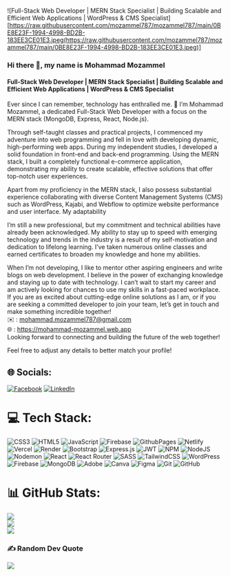 ![Full-Stack Web Developer | MERN Stack Specialist | Building Scalable and Efficient Web Applications | WordPress & CMS Specialist][https://raw.githubusercontent.com/mozammel787/mozammel787/main/0BE8E23F-1994-4998-BD2B-183EE3CE01E3.jpeg(https://raw.githubusercontent.com/mozammel787/mozammel787/main/0BE8E23F-1994-4998-BD2B-183EE3CE01E3.jpeg)]
### Hi there 👋, my name is Mohammad Mozammel
#### Full-Stack Web Developer | MERN Stack Specialist | Building Scalable and Efficient Web Applications | WordPress & CMS Specialist

Ever since I can remember, technology has enthralled me. 👋 I’m Mohammad Mozammel, a dedicated Full-Stack Web Developer with a focus on the MERN stack (MongoDB, Express, React, Node.js).

Through self-taught classes and practical projects, I commenced my adventure into web programming and fell in love with developing dynamic, high-performing web apps. During my independent studies, I developed a solid foundation in front-end and back-end programming. Using the MERN stack, I built a completely functional e-commerce application, demonstrating my ability to create scalable, effective solutions that offer top-notch user experiences.

Apart from my proficiency in the MERN stack, I also possess substantial experience collaborating with diverse Content Management Systems (CMS) such as WordPress, Kajabi, and Webflow to optimize website performance and user interface. My adaptability 

I’m still a new professional, but my commitment and technical abilities have already been acknowledged. My ability to stay up to speed with emerging technology and trends in the industry is a result of my self-motivation and dedication to lifelong learning. I’ve taken numerous online classes and earned certificates to broaden my knowledge and hone my abilities.

When I’m not developing, I like to mentor other aspiring engineers and write blogs on web development. I believe in the power of exchanging knowledge and staying up to date with technology. I can’t wait to start my career and am actively looking for chances to use my skills in a fast-paced workplace. If you are as excited about cutting-edge online solutions as I am, or if you are seeking a committed developer to join your team, let’s get in touch and make something incredible together!<br/>
✉️ : mohammad.mozammel787@gmail.com <br/>
🌐 : https://mohammad-mozammel.web.app
<br/>
Looking forward to connecting and building the future of the web together!

Feel free to adjust any details to better match your profile!


## 🌐 Socials:
[![Facebook](https://img.shields.io/badge/Facebook-%231877F2.svg?logo=Facebook&logoColor=white)](https://facebook.com/mozammel787) [![LinkedIn](https://img.shields.io/badge/LinkedIn-%230077B5.svg?logo=linkedin&logoColor=white)](https://linkedin.com/in/mozammel787) 

# 💻 Tech Stack:
![CSS3](https://img.shields.io/badge/css3-%231572B6.svg?style=for-the-badge&logo=css3&logoColor=white) ![HTML5](https://img.shields.io/badge/html5-%23E34F26.svg?style=for-the-badge&logo=html5&logoColor=white) ![JavaScript](https://img.shields.io/badge/javascript-%23323330.svg?style=for-the-badge&logo=javascript&logoColor=%23F7DF1E) ![Firebase](https://img.shields.io/badge/firebase-%23039BE5.svg?style=for-the-badge&logo=firebase) ![GithubPages](https://img.shields.io/badge/github%20pages-121013?style=for-the-badge&logo=github&logoColor=white) ![Netlify](https://img.shields.io/badge/netlify-%23000000.svg?style=for-the-badge&logo=netlify&logoColor=#00C7B7) ![Vercel](https://img.shields.io/badge/vercel-%23000000.svg?style=for-the-badge&logo=vercel&logoColor=white) ![Render](https://img.shields.io/badge/Render-%46E3B7.svg?style=for-the-badge&logo=render&logoColor=white) ![Bootstrap](https://img.shields.io/badge/bootstrap-%238511FA.svg?style=for-the-badge&logo=bootstrap&logoColor=white) ![Express.js](https://img.shields.io/badge/express.js-%23404d59.svg?style=for-the-badge&logo=express&logoColor=%2361DAFB) ![JWT](https://img.shields.io/badge/JWT-black?style=for-the-badge&logo=JSON%20web%20tokens) ![NPM](https://img.shields.io/badge/NPM-%23CB3837.svg?style=for-the-badge&logo=npm&logoColor=white) ![NodeJS](https://img.shields.io/badge/node.js-6DA55F?style=for-the-badge&logo=node.js&logoColor=white) ![Nodemon](https://img.shields.io/badge/NODEMON-%23323330.svg?style=for-the-badge&logo=nodemon&logoColor=%BBDEAD) ![React](https://img.shields.io/badge/react-%2320232a.svg?style=for-the-badge&logo=react&logoColor=%2361DAFB) ![React Router](https://img.shields.io/badge/React_Router-CA4245?style=for-the-badge&logo=react-router&logoColor=white) ![SASS](https://img.shields.io/badge/SASS-hotpink.svg?style=for-the-badge&logo=SASS&logoColor=white) ![TailwindCSS](https://img.shields.io/badge/tailwindcss-%2338B2AC.svg?style=for-the-badge&logo=tailwind-css&logoColor=white) ![WordPress](https://img.shields.io/badge/WordPress-%23117AC9.svg?style=for-the-badge&logo=WordPress&logoColor=white) ![Firebase](https://img.shields.io/badge/firebase-a08021?style=for-the-badge&logo=firebase&logoColor=ffcd34) ![MongoDB](https://img.shields.io/badge/MongoDB-%234ea94b.svg?style=for-the-badge&logo=mongodb&logoColor=white) ![Adobe](https://img.shields.io/badge/adobe-%23FF0000.svg?style=for-the-badge&logo=adobe&logoColor=white) ![Canva](https://img.shields.io/badge/Canva-%2300C4CC.svg?style=for-the-badge&logo=Canva&logoColor=white) ![Figma](https://img.shields.io/badge/figma-%23F24E1E.svg?style=for-the-badge&logo=figma&logoColor=white) ![Git](https://img.shields.io/badge/git-%23F05033.svg?style=for-the-badge&logo=git&logoColor=white) ![GitHub](https://img.shields.io/badge/github-%23121011.svg?style=for-the-badge&logo=github&logoColor=white)
# 📊 GitHub Stats:
![](https://github-readme-stats.vercel.app/api?username=mozammel787&theme=dark&hide_border=false&include_all_commits=true&count_private=false)<br/>
![](https://github-readme-streak-stats.herokuapp.com/?user=mozammel787&theme=dark&hide_border=false)<br/>
![](https://github-readme-stats.vercel.app/api/top-langs/?username=mozammel787&theme=dark&hide_border=false&include_all_commits=true&count_private=false&layout=compact)

### ✍️ Random Dev Quote
![](https://quotes-github-readme.vercel.app/api?type=horizontal&theme=radical)

<!-- Proudly created with GPRM ( https://gprm.itsvg.in ) -->
